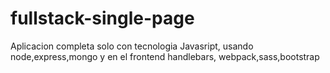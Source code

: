 # fullstack-single-page

Aplicacion completa solo con tecnologia Javasript, usando node,express,mongo y en el frontend handlebars, webpack,sass,bootstrap
